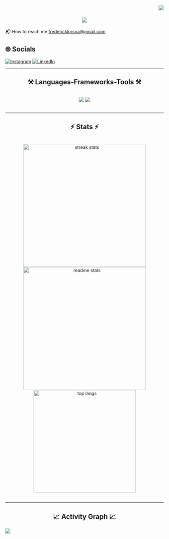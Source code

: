 
<img align="right" src="https://visitor-badge.laobi.icu/badge?page_id=FrederickKrisna.Frederickkrisna" />

<h1 align="center">
    <img src="https://readme-typing-svg.herokuapp.com/?font=Righteous&size=35&center=true&vCenter=true&width=1000&height=70&duration=4000&lines=Hi+There!+👋;+I'm+Frederick+Krisna+Suryopranoto;A+passionate+programmer+from+Indonesia;" />
</h1>

📬 How to reach me frederickkrisna@gmail.com

## 🌐 Socials
[![Instagram](https://img.shields.io/badge/Instagram-%23E4405F.svg?style=for-the-badge&logo=Instagram&logoColor=white)](https://www.instagram.com/frederickkrisna?igsh=MWppNWpnbjFtazR0dg%3D%3D&utm_source=qr)
[![LinkedIn](https://img.shields.io/badge/linkedin-%230077B5.svg?style=for-the-badge&logo=linkedin&logoColor=white)](https://www.linkedin.com/in/frederick-suryopranoto/)

<hr/>
 
<h2 align="center">⚒️ Languages-Frameworks-Tools ⚒️</h2>
<br/>
<div align="center">
    <img src="https://skillicons.dev/icons?i=react,bootstrap,html,css,vscode,github,figma,tailwind,git,sqlite,linux" />
    <img src="https://skillicons.dev/icons?i=nodejs,python,javascript,typescript,firebase,mongodb,c,java,mysql,php,swift,vite" /><br>
</div>

<br/>
<hr/>

<h2 align="center">⚡ Stats ⚡</h2>
<br>
<div align=center>
  <img width=390 src="https://github-readme-stats.vercel.app/api?username=Frederickkrisna&theme=react&show_icons=true&hide_border=true&count_private=true" alt="streak stats"/>
  <img width=390 src="https://github-readme-streak-stats.herokuapp.com/?user=Frederickkrisna&theme=react&hide_border=true" alt="readme stats" />
  <br/>
  <img width=325 align="center" src="https://github-readme-stats.vercel.app/api/top-langs/?username=Frederickkrisna&theme=react&show_icons=true&hide_border=true&layout=compact" alt="top langs" />
</div>

<br/>
<hr/>

<h2 align="center">📈 Activity Graph 📈</h2>
<img align="center" src="https://github-readme-activity-graph.vercel.app/graph?username=Frederickkrisna&theme=react"/>

